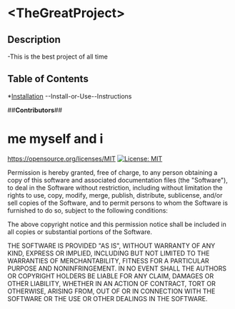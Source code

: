 # <**TheGreatProject**>

  ## Description


  -This is the best project of all time


  ## Table of Contents


  *[Installation](#installation) --Install-or-Use--Instructions
  







##**Contributors**##

# me myself and i





  https://opensource.org/licenses/MIT [![License: MIT](https://img.shields.io/badge/License-MIT-yellow.svg)](https://opensource.org/licenses/MIT)

  
    
Permission is hereby granted, free of charge, to any person obtaining a copy of this software and associated documentation files (the "Software"), to deal in the Software without restriction, including without limitation the rights to use, copy, modify, merge, publish, distribute, sublicense, and/or sell copies of the Software, and to permit persons to whom the Software is furnished to do so, subject to the following conditions:

The above copyright notice and this permission notice shall be included in all copies or substantial portions of the Software.

THE SOFTWARE IS PROVIDED "AS IS", WITHOUT WARRANTY OF ANY KIND, EXPRESS OR IMPLIED, INCLUDING BUT NOT LIMITED TO THE WARRANTIES OF MERCHANTABILITY, FITNESS FOR A PARTICULAR PURPOSE AND NONINFRINGEMENT. IN NO EVENT SHALL THE AUTHORS OR COPYRIGHT HOLDERS BE LIABLE FOR ANY CLAIM, DAMAGES OR OTHER LIABILITY, WHETHER IN AN ACTION OF CONTRACT, TORT OR OTHERWISE, ARISING FROM, OUT OF OR IN CONNECTION WITH THE SOFTWARE OR THE USE OR OTHER DEALINGS IN THE SOFTWARE.
      


